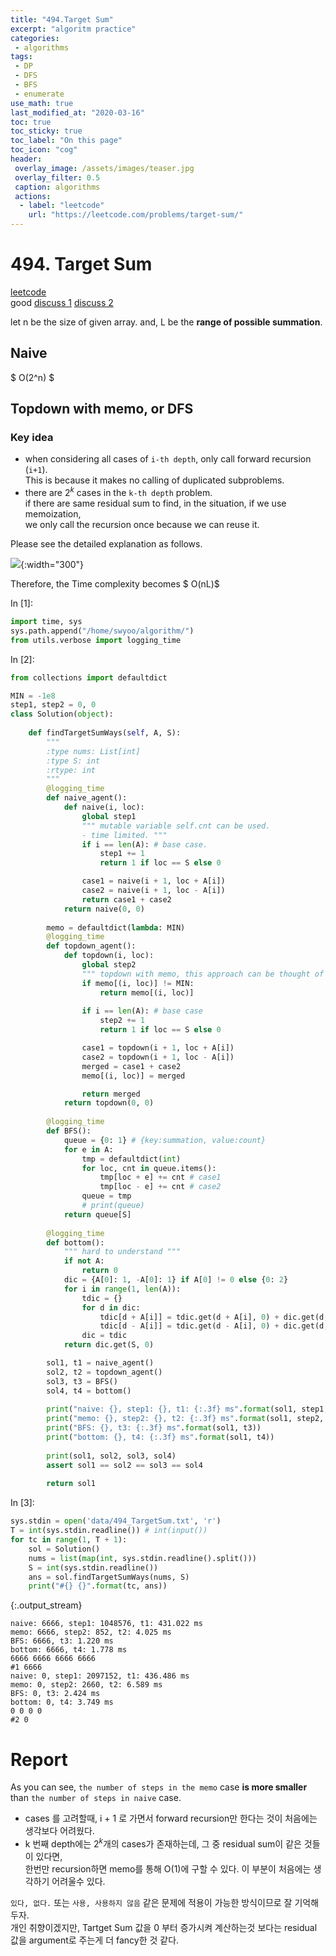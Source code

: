 ```yaml
---
title: "494.Target Sum"
excerpt: "algoritm practice"
categories:
 - algorithms
tags:
 - DP
 - DFS
 - BFS
 - enumerate
use_math: true
last_modified_at: "2020-03-16"
toc: true
toc_sticky: true
toc_label: "On this page"
toc_icon: "cog"
header:
 overlay_image: /assets/images/teaser.jpg
 overlay_filter: 0.5
 caption: algorithms
 actions:
  - label: "leetcode"
    url: "https://leetcode.com/problems/target-sum/"
---
```


# 494. Target Sum

[leetcode](https://leetcode.com/problems/target-sum/)  
good [discuss 1](https://leetcode.com/problems/target-sum/discuss/325250/Python-different-soluctions%3A-DFS-BFS-DP)
[discuss 2](https://leetcode.com/problems/target-sum/discuss/455024/DP-IS-EASY!-5-Steps-to-Think-Through-DP-Questions.)

let n be the size of given array.
and, L be the **range of possible summation**.

## Naive 
$ O(2^n) $

## Topdown with memo, or DFS

### Key idea

* when considering all cases of `i-th depth`, only call forward recursion (`i+1`). <br>
    This is because it makes no calling of duplicated subproblems. <br>
* there are $2^k$ cases in the `k-th depth` problem. <br>
    if there are same residual sum to find, in the situation, if we use memoization, <br>
    we only call the recursion once because we can reuse it.
   
Please see the detailed explanation as follows.

![](./images/TargetSum.PNG){:width="300"}

Therefore, the Time complexity becomes
$ O(nL)$


<div class="prompt input_prompt">
In&nbsp;[1]:
</div>

<div class="input_area" markdown="1">

```python
import time, sys
sys.path.append("/home/swyoo/algorithm/")
from utils.verbose import logging_time
```

</div>

<div class="prompt input_prompt">
In&nbsp;[2]:
</div>

<div class="input_area" markdown="1">

```python
from collections import defaultdict

MIN = -1e8
step1, step2 = 0, 0
class Solution(object):
    
    def findTargetSumWays(self, A, S):
        """
        :type nums: List[int]
        :type S: int
        :rtype: int
        """
        @logging_time
        def naive_agent():
            def naive(i, loc):
                global step1
                """ mutable variable self.cnt can be used. 
                - time limited. """
                if i == len(A): # base case.
                    step1 += 1
                    return 1 if loc == S else 0

                case1 = naive(i + 1, loc + A[i])
                case2 = naive(i + 1, loc - A[i])
                return case1 + case2
            return naive(0, 0)
        
        memo = defaultdict(lambda: MIN)
        @logging_time
        def topdown_agent():
            def topdown(i, loc):
                global step2
                """ topdown with memo, this approach can be thought of as DFS with memo. """
                if memo[(i, loc)] != MIN:
                    return memo[(i, loc)]
                
                if i == len(A): # base case
                    step2 += 1
                    return 1 if loc == S else 0

                case1 = topdown(i + 1, loc + A[i])
                case2 = topdown(i + 1, loc - A[i])
                merged = case1 + case2 
                memo[(i, loc)] = merged

                return merged
            return topdown(0, 0)
        
        @logging_time
        def BFS():
            queue = {0: 1} # {key:summation, value:count}
            for e in A:
                tmp = defaultdict(int)
                for loc, cnt in queue.items():
                    tmp[loc + e] += cnt # case1
                    tmp[loc - e] += cnt # case2
                queue = tmp
                # print(queue)
            return queue[S]
        
        @logging_time
        def bottom():
            """ hard to understand """
            if not A:
                return 0
            dic = {A[0]: 1, -A[0]: 1} if A[0] != 0 else {0: 2}
            for i in range(1, len(A)):
                tdic = {}
                for d in dic:
                    tdic[d + A[i]] = tdic.get(d + A[i], 0) + dic.get(d, 0)
                    tdic[d - A[i]] = tdic.get(d - A[i], 0) + dic.get(d, 0)
                dic = tdic
            return dic.get(S, 0)

        sol1, t1 = naive_agent()
        sol2, t2 = topdown_agent()
        sol3, t3 = BFS()
        sol4, t4 = bottom()
        
        print("naive: {}, step1: {}, t1: {:.3f} ms".format(sol1, step1, t1))
        print("memo: {}, step2: {}, t2: {:.3f} ms".format(sol1, step2, t2))
        print("BFS: {}, t3: {:.3f} ms".format(sol1, t3))
        print("bottom: {}, t4: {:.3f} ms".format(sol1, t4))
        
        print(sol1, sol2, sol3, sol4)
        assert sol1 == sol2 == sol3 == sol4
        
        return sol1
```

</div>

<div class="prompt input_prompt">
In&nbsp;[3]:
</div>

<div class="input_area" markdown="1">

```python
sys.stdin = open('data/494_TargetSum.txt', 'r')
T = int(sys.stdin.readline()) # int(input())
for tc in range(1, T + 1):
    sol = Solution()
    nums = list(map(int, sys.stdin.readline().split()))
    S = int(sys.stdin.readline())
    ans = sol.findTargetSumWays(nums, S)
    print("#{} {}".format(tc, ans))
```

</div>

{:.output_stream}

```
naive: 6666, step1: 1048576, t1: 431.022 ms
memo: 6666, step2: 852, t2: 4.025 ms
BFS: 6666, t3: 1.220 ms
bottom: 6666, t4: 1.778 ms
6666 6666 6666 6666
#1 6666
naive: 0, step1: 2097152, t1: 436.486 ms
memo: 0, step2: 2660, t2: 6.589 ms
BFS: 0, t3: 2.424 ms
bottom: 0, t4: 3.749 ms
0 0 0 0
#2 0

```

# Report

As you can see, `the number of steps in the memo` case **is more smaller** than `the number of steps in naive` case. <br>

* cases 를 고려할때, i + 1 로 가면서 forward recursion만 한다는 것이 처음에는 생각보다 어려웠다.  <br>
* k 번째 depth에는 $2^k$개의 cases가 존재하는데, 그 중 residual sum이 같은 것들이 있다면, <br>
    한번만 recursion하면 memo를 통해 O(1)에 구할 수 있다. 이 부분이 처음에는 생각하기 어려울수 있다. 

`있다, 없다.` 또는 `사용, 사용하지 않음` 같은 문제에 적용이 가능한 방식이므로 잘 기억해두자. <br>
개인 취향이겠지만, Tartget Sum 값을 0 부터 증가시켜 계산하는것 보다는 residual 값을 argument로 주는게 더 fancy한 것 같다. <br>
